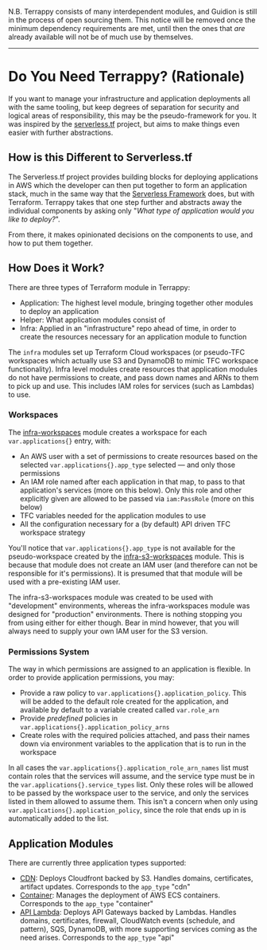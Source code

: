 N.B. Terrappy consists of many interdependent modules, and Guidion is still in the process of open sourcing them. This notice will be removed once the minimum dependency requirements are met, until then the ones that _are_ already available will not be of much use by themselves.

---

# Do You Need Terrappy? (Rationale)

If you want to manage your infrastructure and application deployments all with the same tooling, but keep degrees of separation for security and logical areas of responsibility, this may be the pseudo-framework for you. It was inspired by the [serverless.tf](https://serverless.tf/) project, but aims to make things even easier with further abstractions.

## How is this Different to Serverless.tf

The Serverless.tf project provides building blocks for deploying applications in AWS which the developer can then put together to form an application stack, much in the same way that the [Serverless Framework](https://www.serverless.com/) does, but with Terraform. Terrappy takes that one step further and abstracts away the individual components by asking only "_What type of application would you like to deploy?_".

From there, it makes opinionated decisions on the components to use, and how to put them together.

## How Does it Work?

There are three types of Terraform module in Terrappy:

- Application: The highest level module, bringing together other modules to deploy an application
- Helper: What application modules consist of
- Infra: Applied in an "infrastructure" repo ahead of time, in order to create the resources necessary for an application module to function

The `infra` modules set up Terraform Cloud workspaces (or pseudo-TFC workspaces which actually use S3 and DynamoDB to mimic TFC workspace functionality). Infra level modules create resources that application modules do not have permissions to create, and pass down names and ARNs to them to pick up and use. This includes IAM roles for services (such as Lambdas) to use.

### Workspaces

The [infra-workspaces](https://github.com/GuidionOps/terraform-tfe-infra-workspaces/) module creates a workspace for each `var.applications{}` entry, with:

- An AWS user with a set of permissions to create resources based on the selected `var.applications{}.app_type` selected — and only those permissions
- An IAM role named after each application in that map, to pass to that application's services (more on this below). Only this role and other explicitly given are allowed to be passed via `iam:PassRole` (more on this below)
- TFC variables needed for the application modules to use
- All the configuration necessary for a (by default) API driven TFC workspace strategy

You'll notice that `var.applications{}.app_type` is not available for the pseudo-workspace created by the [infra-s3-workspaces](https://github.com/GuidionOps/terraform-aws-infra-s3-workspaces/) module. This is because that module does not create an IAM user (and therefore can not be responsible for it's permissions). It is presumed that that module will be used with a pre-existing IAM user.

The infra-s3-workspaces module was created to be used with "development" environments, whereas the infra-workspaces module was designed for "production" environments. There is nothing stopping you from using either for either though. Bear in mind however, that you will always need to supply your own IAM user for the S3 version.

### Permissions System

The way in which permissions are assigned to an application is flexible. In order to provide application permissions, you may:

- Provide a raw policy to `var.applications{}.application_policy`. This will be added to the default role created for the application, and available by default to a variable created called `var.role_arn`
- Provide _predefined_ policies in `var.applications{}.application_policy_arns`
- Create roles with the required policies attached, and pass their names down via environment variables to the application that is to run in the workspace

In all cases the `var.applications{}.application_role_arn_names` list must contain roles that the services will assume, and the service type must be in the `var.applications{}.service_types` list. Only these roles will be allowed to be passed by the workspace user to the service, and only the services listed in them allowed to assume them. This isn't a concern when only using `var.applications{}.application_policy`, since the role that ends up in is automatically added to the list.

## Application Modules

There are currently three application types supported:

- [CDN](https://github.com/GuidionOps/terraform-aws-app-cdn-cf-s3): Deploys Cloudfront backed by S3. Handles domains, certificates, artifact updates. Corresponds to the `app_type` "cdn"
- [Container](https://github.com/GuidionOps/terraform-aws-app-container): Manages the deployment of AWS ECS containers. Corresponds to the `app_type` "container"
- [API Lambda](https://github.com/GuidionOps/terraform-aws-app-api-lambda): Deploys API Gateways backed by Lambdas. Handles domains, certificates, firewall, CloudWatch events (schedule, and pattern), SQS, DynamoDB, with more supporting services coming as the need arises. Corresponds to the `app_type` "api"
